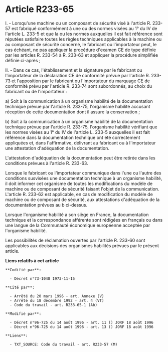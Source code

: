 # Article R233-65

I. - Lorsqu'une machine ou un composant de sécurité visé à l'article R. 233-57 est fabriqué conformément à une ou des normes
visées au 1° du IV de l'article L. 233-5 et que la ou les normes auxquelles il est fait référence sont réputées satisfaire
toutes les règles techniques applicables à la machine ou au composant de sécurité concerné, le fabricant ou l'importateur
peut, le cas échéant, ne pas appliquer la procédure d'examen CE de type définie par les articles R. 233-54 à R. 233-63 et
appliquer la procédure simplifiée définie ci-après ;

II. - Dans ce cas, l'établissement et la signature par le fabricant ou l'importateur de la déclaration CE de conformité
prévue par l'article R. 233-73 et l'apposition par le fabricant ou l'importateur du marquage CE de conformité prévu par
l'article R. 233-74 sont subordonnés, au choix du fabricant ou de l'importateur :

a) Soit à la communication à un organisme habilité de la documentation technique prévue par l'article R. 233-75, l'organisme
habilité accusant réception de cette documentation dont il assure la conservation ;

b) Soit à la communication à un organisme habilité de la documentation technique prévue par l'article R. 233-75, l'organisme
habilité vérifiant que les normes visées au 1° du IV de l'article L. 233-5 auxquelles il est fait référence dans la
documentation technique ont été correctement appliquées et, dans l'affirmative, délivrant au fabricant ou à l'importateur une
attestation d'adéquation de la documentation.

L'attestation d'adéquation de la documentation peut être retirée dans les conditions prévues à l'article R. 233-63.

Lorsque le fabricant ou l'importateur communique dans l'une ou l'autre des conditions susvisées une documentation technique à
un organisme habilité, il doit informer cet organisme de toutes les modifications du modèle de machine ou de composant de
sécurité faisant l'objet de la communication. L'article R. 233-62 est applicable, en cas de modification du modèle de machine
ou de composant de sécurité, aux attestations d'adéquation de la documentation prévues au b ci-dessus.

Lorsque l'organisme habilité a son siège en France, la documentation technique et la correspondance afférente sont rédigées
en français ou dans une langue de la Communauté économique européenne acceptée par l'organisme habilité.

Les possibilités de réclamation ouvertes par l'article R. 233-60 sont applicables aux décisions des organismes habilités
prévues par le présent article.

**Liens relatifs à cet article**

	**Codifié par**:

	  - Décret n°73-1048 1973-11-15

	**Cité par**:

	  - Arrêté du 20 mars 1996 - art. Annexe (V)
	  - Arrêté du 18 décembre 1992 - art. 4 (VT)
	  - Code du travail - art. R233-65-1 (Ab)

	**Modifié par**:

	  - Décret n°96-725 du 14 août 1996 - art. 11 () JORF 18 août 1996
	  - Décret n°96-725 du 14 août 1996 - art. 13 () JORF 18 août 1996

	**Liens**:

	  - TXT_SOURCE: Code du travail - art. R233-57 (M)

